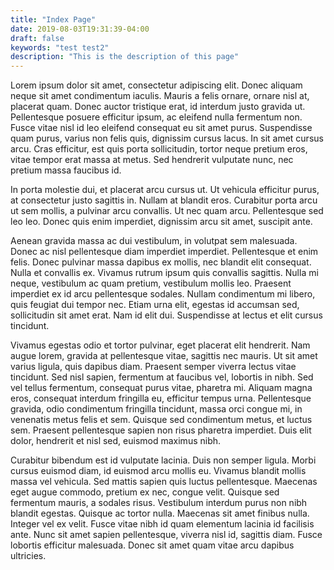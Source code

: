 ```yaml
---
title: "Index Page"
date: 2019-08-03T19:31:39-04:00
draft: false
keywords: "test test2"
description: "This is the description of this page"
---
```


Lorem ipsum dolor sit amet, consectetur adipiscing elit. Donec aliquam neque sit amet condimentum iaculis. Mauris a felis ornare, ornare nisl at, placerat quam. Donec auctor tristique erat, id interdum justo gravida ut. Pellentesque posuere efficitur ipsum, ac eleifend nulla fermentum non. Fusce vitae nisl id leo eleifend consequat eu sit amet purus. Suspendisse quam purus, varius non felis quis, dignissim cursus lacus. In sit amet cursus arcu. Cras efficitur, est quis porta sollicitudin, tortor neque pretium eros, vitae tempor erat massa at metus. Sed hendrerit vulputate nunc, nec pretium massa faucibus id.

In porta molestie dui, et placerat arcu cursus ut. Ut vehicula efficitur purus, at consectetur justo sagittis in. Nullam at blandit eros. Curabitur porta arcu ut sem mollis, a pulvinar arcu convallis. Ut nec quam arcu. Pellentesque sed leo leo. Donec quis enim imperdiet, dignissim arcu sit amet, suscipit ante.

Aenean gravida massa ac dui vestibulum, in volutpat sem malesuada. Donec ac nisl pellentesque diam imperdiet imperdiet. Pellentesque et enim felis. Donec pulvinar massa dapibus ex mollis, nec blandit elit consequat. Nulla et convallis ex. Vivamus rutrum ipsum quis convallis sagittis. Nulla mi neque, vestibulum ac quam pretium, vestibulum mollis leo. Praesent imperdiet ex id arcu pellentesque sodales. Nullam condimentum mi libero, quis feugiat dui tempor nec. Etiam urna elit, egestas id accumsan sed, sollicitudin sit amet erat. Nam id elit dui. Suspendisse at lectus et elit cursus tincidunt.

Vivamus egestas odio et tortor pulvinar, eget placerat elit hendrerit. Nam augue lorem, gravida at pellentesque vitae, sagittis nec mauris. Ut sit amet varius ligula, quis dapibus diam. Praesent semper viverra lectus vitae tincidunt. Sed nisl sapien, fermentum at faucibus vel, lobortis in nibh. Sed vel tellus fermentum, consequat purus vitae, pharetra mi. Aliquam magna eros, consequat interdum fringilla eu, efficitur tempus urna. Pellentesque gravida, odio condimentum fringilla tincidunt, massa orci congue mi, in venenatis metus felis et sem. Quisque sed condimentum metus, et luctus sem. Praesent pellentesque sapien non risus pharetra imperdiet. Duis elit dolor, hendrerit et nisl sed, euismod maximus nibh.

Curabitur bibendum est id vulputate lacinia. Duis non semper ligula. Morbi cursus euismod diam, id euismod arcu mollis eu. Vivamus blandit mollis massa vel vehicula. Sed mattis sapien quis luctus pellentesque. Maecenas eget augue commodo, pretium ex nec, congue velit. Quisque sed fermentum mauris, a sodales risus. Vestibulum interdum purus non nibh blandit egestas. Quisque ac tortor nulla. Maecenas sit amet finibus nulla. Integer vel ex velit. Fusce vitae nibh id quam elementum lacinia id facilisis ante. Nunc sit amet sapien pellentesque, viverra nisl id, sagittis diam. Fusce lobortis efficitur malesuada. Donec sit amet quam vitae arcu dapibus ultricies. 